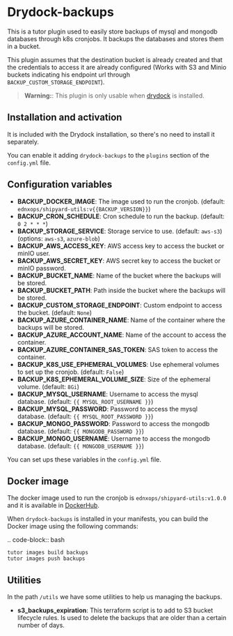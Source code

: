 # Drydock-backups


This is a tutor plugin used to easily store backups of mysql and mongodb databases through k8s cronjobs. It backups the databases and stores them in a bucket.

This plugin assumes that the destination bucket is already created and that the credentials to access it are already configured (Works with S3 and Minio buckets indicating his endpoint url through `BACKUP_CUSTOM_STORAGE_ENDPOINT`).

> **Warning:**: This plugin is only usable when [drydock](https://github.com/eduNEXT/drydock) is installed.

## Installation and activation


It is included with the Drydock installation, so there's no need to install it separately.

You can enable it adding `drydock-backups` to the `plugins` section of the `config.yml` file.

## Configuration variables


- **BACKUP_DOCKER_IMAGE**: The image used to run the cronjob. (default: `ednxops/shipyard-utils:v{{BACKUP_VERSION}}`)
- **BACKUP_CRON_SCHEDULE**: Cron schedule to run the backup. (default: `0 2 * * *`)
- **BACKUP_STORAGE_SERVICE**: Storage service to use. (default: `aws-s3`) (options: `aws-s3`, `azure-blob`)
- **BACKUP_AWS_ACCESS_KEY**: AWS access key to access the bucket or minIO user.
- **BACKUP_AWS_SECRET_KEY**: AWS secret key to access the bucket or minIO password.
- **BACKUP_BUCKET_NAME**: Name of the bucket where the backups will be stored.
- **BACKUP_BUCKET_PATH**: Path inside the bucket where the backups will be stored.
- **BACKUP_CUSTOM_STORAGE_ENDPOINT**: Custom endpoint to access the bucket. (default: `None`)
- **BACKUP_AZURE_CONTAINER_NAME**: Name of the container where the backups will be stored.
- **BACKUP_AZURE_ACCOUNT_NAME**: Name of the account to access the container.
- **BACKUP_AZURE_CONTAINER_SAS_TOKEN**: SAS token to access the container.
- **BACKUP_K8S_USE_EPHEMERAL_VOLUMES**: Use ephemeral volumes to set up the cronjob. (default: `False`)
- **BACKUP_K8S_EPHEMERAL_VOLUME_SIZE**: Size of the ephemeral volume. (default: `8Gi`)
- **BACKUP_MYSQL_USERNAME**: Username to access the mysql database. (default: `{{ MYSQL_ROOT_USERNAME }}`)
- **BACKUP_MYSQL_PASSWORD**: Password to access the mysql database. (default: `{{ MYSQL_ROOT_PASSWORD }}`)
- **BACKUP_MONGO_PASSWORD**: Password to access the mongodb database. (default: `{{ MONGODB_PASSWORD }}`)
- **BACKUP_MONGO_USERNAME**: Username to access the mongodb database. (default: `{{ MONGODB_USERNAME }}`)

You can set ups these variables in the `config.yml` file.

## Docker image


The docker image used to run the cronjob is `ednxops/shipyard-utils:v1.0.0` and it is available in [DockerHub](https://hub.docker.com/r/ednxops/shipyard-utils).

When `drydock-backups` is installed in your manifests, you can build the Docker image using the following commands:

.. code-block:: bash

    tutor images build backups
    tutor images push backups

## Utilities


In the path `/utils` we have some utilities to help us managing the backups.

- **s3_backups_expiration**: This terraform script is to add to S3 bucket lifecycle rules. Is used to delete the backups that are older than a certain number of days.
